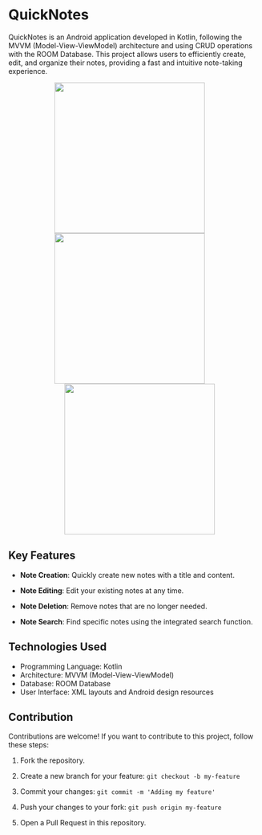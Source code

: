 # QuickNotes

QuickNotes is an Android application developed in Kotlin, following the MVVM (Model-View-ViewModel) architecture and using CRUD operations with the ROOM Database. This project allows users to efficiently create, edit, and organize their notes, providing a fast and intuitive note-taking experience.

<p align="center">
  <img src="https://github.com/WadrianAraujo/QuickNotes/assets/83624647/ae8ded24-ecdf-45eb-bdb3-74a861088a11" width="300" style="margin-right: 20px;">
  <img src="https://github.com/WadrianAraujo/QuickNotes/assets/83624647/d50f175a-943f-4337-a4b9-8c4109d47c96" width="300" style="margin-right: 20px;">
  <img src="https://github.com/WadrianAraujo/QuickNotes/assets/83624647/04544534-0d2e-452c-b5c4-9e7a051d208c" width="300" style="margin-left: 20px;">
</p>

## Key Features

- **Note Creation**: Quickly create new notes with a title and content.

- **Note Editing**: Edit your existing notes at any time.

- **Note Deletion**: Remove notes that are no longer needed.

- **Note Search**: Find specific notes using the integrated search function.

## Technologies Used

- Programming Language: Kotlin
- Architecture: MVVM (Model-View-ViewModel)
- Database: ROOM Database
- User Interface: XML layouts and Android design resources

## Contribution

Contributions are welcome! If you want to contribute to this project, follow these steps:

1. Fork the repository.

2. Create a new branch for your feature: `git checkout -b my-feature`

3. Commit your changes: `git commit -m 'Adding my feature'`

4. Push your changes to your fork: `git push origin my-feature`

5. Open a Pull Request in this repository.
